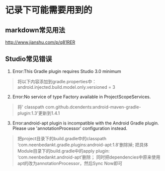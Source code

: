 # 记录下可能需要用到的
## markdown常见用法
http://www.jianshu.com/p/q81RER
## Studio常见错误
1. Error:This Gradle plugin requires Studio 3.0 minimum
> 将以下内容添加到gradle.properties中：android.injected.build.model.only.versioned = 3

2. Error:No service of type Factory available in ProjectScopeServices.
> 将' classpath com.github.dcendents:android-maven-gradle-plugin:1.3'更新到1.4.1

3. Error:android-apt plugin is incompatible with the Android Gradle plugin.  Please use 'annotationProcessor' configuration instead.
> 把project目录下的build.gradle中的classpath ‘com.neenbedankt.gradle.plugins:android-apt:1.8'删除掉;
> 把具体Module目录下的build.gradle中的apply plugin: ‘com.neenbedankt.android-apt’删除； 
> 同时把dependencies中原来使用apt的改为annotationProcessor，然后Sync Now即可
